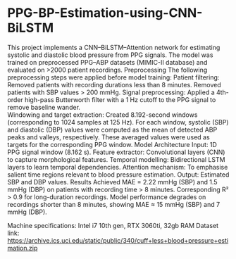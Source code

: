 # PPG-BP-Estimation-using-CNN-BiLSTM
This project implements a CNN–BiLSTM–Attention network for estimating systolic and diastolic blood pressure from PPG signals. The model was trained on preprocessed PPG–ABP datasets (MIMIC-II database) and evaluated on >2000 patient recordings.
Preprocessing 
The following preprocessing steps were applied before model training:
Patient filtering: Removed patients with recording durations less than 8 minutes. Removed patients with SBP values > 200 mmHg. 
Signal preprocessing: Applied a 4th-order high-pass Butterworth filter with a 1 Hz cutoff to the PPG signal to remove baseline wander.  
Windowing and target extraction: Created 8.192-second windows (corresponding to 1024 samples at 125 Hz). For each window, systolic (SBP) and diastolic (DBP) values were computed as the mean of detected ABP peaks and valleys, respectively. These averaged values were used as targets for the corresponding PPG window.
Model Architecture 
Input: 1D PPG signal window (8.162 s). 
Feature extractor: Convolutional layers (CNN) to capture morphological features. 
Temporal modelling: Bidirectional LSTM layers to learn temporal dependencies. 
Attention mechanism: To emphasise salient time regions relevant to blood pressure estimation. 
Output: Estimated SBP and DBP values.
Results 
Achieved MAE = 2.22 mmHg (SBP) and 1.5 mmHg (DBP) on patients with recording time > 8 minutes. Corresponding R² > 0.9 for long-duration recordings. Model performance degrades on recordings shorter than 8 minutes, showing MAE ≈ 15 mmHg (SBP) and 7 mmHg (DBP).

Machine specifications: Intel i7 10th gen, RTX 3060ti, 32gb RAM
Dataset link: https://archive.ics.uci.edu/static/public/340/cuff+less+blood+pressure+estimation.zip

